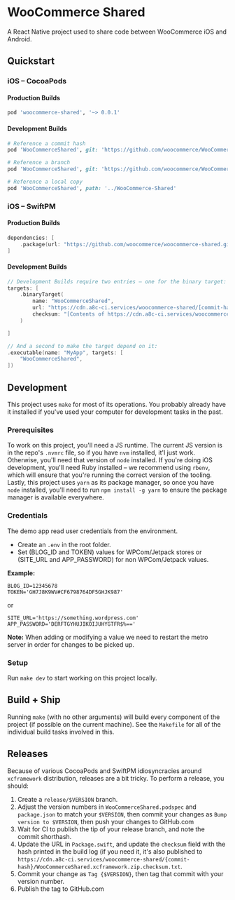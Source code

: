 # WooCommerce Shared

A React Native project used to share code between WooCommerce iOS and Android.

## Quickstart

### iOS – CocoaPods

#### Production Builds

```ruby
pod 'woocommerce-shared', '~> 0.0.1'
```

#### Development Builds

```ruby
# Reference a commit hash
pod 'WooCommerceShared', git: 'https://github.com/woocommerce/WooCommerce-Shared.git', commit: '6cba1e9'

# Reference a branch
pod 'WooCommerceShared', git: 'https://github.com/woocommerce/WooCommerce-Shared.git', branch: 'trunk'

# Reference a local copy
pod 'WooCommerceShared', path: '../WooCommerce-Shared'
```

### iOS – SwiftPM

#### Production Builds

```swift
dependencies: [
    .package(url: "https://github.com/woocommerce/woocommerce-shared.git", .upToNextMajor(from: "0.0.1"))
]
```

#### Development Builds

```swift
// Development Builds require two entries – one for the binary target:
targets: [
    .binaryTarget(
        name: "WooCommerceShared",
        url: "https://cdn.a8c-ci.services/woocommerce-shared/[commit-hash]/WooCommerceShared.xcframework.zip",
        checksum: "[Contents of https://cdn.a8c-ci.services/woocommerce-shared/[commit-hash]/WooCommerceShared.xcframework.zip.checksum.txt]"
    )

]

// And a second to make the target depend on it:
.executable(name: "MyApp", targets: [
	"WooCommerceShared",
])

```

## Development

This project uses `make` for most of its operations. You probably already have it installed if you've used your computer for development tasks in the past.

### Prerequisites

To work on this project, you'll need a JS runtime. The current JS version is in the repo's `.nvmrc` file, so if you have `nvm` installed, it'l just work. Otherwise, you'll need that version of `node` installed. If you're doing iOS development, you'll need Ruby installed – we recommend using `rbenv`, which will ensure that you're running the correct version of the tooling. Lastly, this project uses `yarn` as its package manager, so once you have `node` installed, you'll need to run `npm install -g yarn` to ensure the package manager is available everywhere.

### Credentials

The demo app read user credentials from the environment.

- Create an `.env` in the root folder.
- Set (BLOG_ID and TOKEN) values for WPCom/Jetpack stores or (SITE_URL and APP_PASSWORD) for non WPCom/Jetpack values.

**Example:**

```
BLOG_ID=12345678
TOKEN='GH7J8K9WV#CF6798764DF5GHJK987'
```

or

```
SITE_URL='https://something.wordpress.com'
APP_PASSWORD='DERFTGYHUJIKOIJUHYGTFR$%=='
```

**Note:** When adding or modifying a value we need to restart the metro server in order for changes to be picked up.

### Setup

Run `make dev` to start working on this project locally.

## Build + Ship

Running `make` (with no other arguments) will build every component of the project (if possible on the current machine). See the `Makefile` for all of the individual build tasks involved in this.

## Releases

Because of various CocoaPods and SwiftPM idiosyncracies around `xcframework` distribution, releases are a bit tricky. To perform a release, you should:

1. Create a `release/$VERSION` branch.
2. Adjust the version numbers in `WooCommerceShared.podspec` and `package.json` to match your `$VERSION`, then commit your changes as `Bump version to $VERSION`, then push your changes to GitHub.com
3. Wait for CI to publish the tip of your release branch, and note the commit shorthash.
4. Update the URL in `Package.swift`, and update the `checksum` field with the hash printed in the build log (if you need it, it's also published to `https://cdn.a8c-ci.services/woocommerce-shared/{commit-hash}/WooCommerceShared.xcframework.zip.checksum.txt`.
5. Commit your change as `Tag {$VERSION}`, then tag that commit with your version number.
6. Publish the tag to GitHub.com
